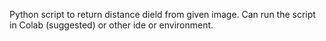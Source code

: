 Python script to return distance dield from given image.
Can run the script in Colab (suggested) or other ide or environment.

